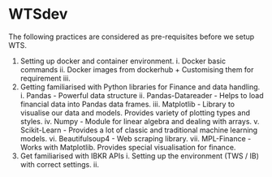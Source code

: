 # WTSdev
The following practices are considered as pre-requisites before we setup WTS.
1. Setting up docker and container environment.
      i.    Docker basic commands
      ii.   Docker images from dockerhub + Customising them for requirement
      iii.  
3. Getting familiarised with Python libraries for Finance and data handling.
      i.    Pandas  - Powerful data structure
      ii.   Pandas-Datareader - Helps to load financial data into Pandas data frames.
      iii.  Matplotlib - Library to visualise our data and models. Provides variety of plotting types and styles.
      iv.   Numpy - Module for linear algebra and dealing with arrays.
      v.    Scikit-Learn - Provides a lot of classic and traditional machine learning models.
      vi.   Beautifulsoup4  - Web scraping library.
      vii.  MPL-Finance - Works with Matplotlib. Provides special visualisation for finance.
4. Get familiarised with IBKR APIs
      i.    Setting up the environment (TWS / IB) with correct settings.
      ii.   
